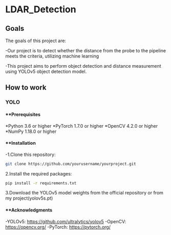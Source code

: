 ﻿# LDAR_Detection
## **Goals**

The goals of this project are:

-Our project is to detect whether the distance from the probe to the pipeline meets the criteria, utilizing machine learning

-This project aims to perform object detection and distance measurement using YOLOv5 object detection model.

## **How to work**
### **YOLO**
#### **Prerequisites
*Python 3.6 or higher
*PyTorch 1.7.0 or higher
*OpenCV 4.2.0 or higher
*NumPy 1.18.0 or higher
#### **Installation
-1.Clone this repository:

```bash
git clone https://github.com/yourusername/yourproject.git
```
2.Install the required packages:

```bash
pip install -r requirements.txt
```
3.Download the YOLOv5 model weights from the official repository or from my project(yolov5s.pt)

#### **Acknowledgments
-YOLOv5: https://github.com/ultralytics/yolov5
-OpenCV: https://opencv.org/
-PyTorch: https://pytorch.org/
